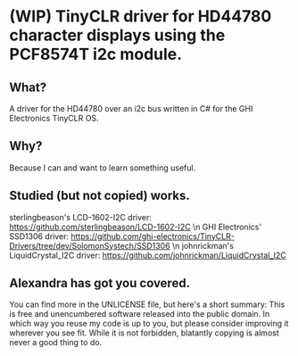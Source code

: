 # (WIP) TinyCLR driver for HD44780 character displays using the PCF8574T i2c module.
## What?
A driver for the HD44780 over an i2c bus written in C# for the GHI Electronics TinyCLR OS.
## Why?
Because I can and want to learn something useful.
## Studied (but not copied) works.
sterlingbeason's LCD-1602-I2C driver: https://github.com/sterlingbeason/LCD-1602-I2C \n
GHI Electronics' SSD1306 driver: https://github.com/ghi-electronics/TinyCLR-Drivers/tree/dev/SolomonSystech/SSD1306 \n
johnrickman's LiquidCrystal_I2C driver: https://github.com/johnrickman/LiquidCrystal_I2C
## Alexandra has got you covered.
You can find more in the UNLICENSE file, but here's a short summary: This is free and unencumbered software released into the public domain.
In which way you reuse my code is up to you, but please consider improving it wherever you see fit.
While it is not forbidden, blatantly copying is almost never a good thing to do.
